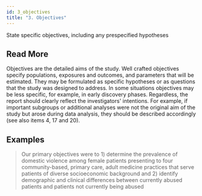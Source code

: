 ```yaml
---
id: 3_objectives
title: "3. Objectives"
---
```

State specific objectives, including any prespecified hypotheses

## Read More

Objectives are the detailed aims of the study. Well crafted objectives specify populations, exposures and outcomes, and parameters that will be estimated. They may be formulated as specific hypotheses or as questions that the study was designed to address. In some situations objectives may be less specific, for example, in early discovery phases. Regardless, the report should clearly reflect the investigators' intentions. For example, if important subgroups or additional analyses were not the original aim of the study but arose during data analysis, they should be described accordingly (see also items 4, 17 and 20).

## Examples

> Our primary objectives were to 1) determine the prevalence of domestic violence among female patients presenting to four community-based, primary care, adult medicine practices that serve patients of diverse socioeconomic background and 2) identify demographic and clinical differences between currently abused patients and patients not currently being abused